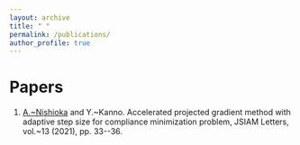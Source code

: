 ```yaml
---
layout: archive
title: " "
permalink: /publications/
author_profile: true
---
```


<!-- 
Preprint
======
 -->

Papers
======
1. <ins>A.~Nishioka</ins> and Y.~Kanno. Accelerated projected gradient method with adaptive step size for compliance minimization problem, JSIAM Letters, vol.~13 (2021), pp. 33--36.

<!-- 
Proceedings
======
 -->
